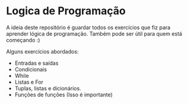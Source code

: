 # Logica de Programação

A ideia deste repositório é guardar todos os exercícios que fiz para aprender lógica de programação. Também pode ser útil para quem está começando :)

Alguns exercícios abordados:

- Entradas e saídas
- Condicionais
- While
- Listas e For
- Tuplas, listas e dicionários.
- Funções de funções (Isso é importante)
